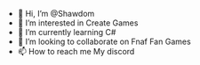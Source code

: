 - 👋 Hi, I’m @Shawdom
- 👀 I’m interested in Create Games
- 🌱 I’m currently learning C#
- 💞️ I’m looking to collaborate on Fnaf Fan Games
- 📫 How to reach me My discord

<!---
Shawdom/Shawdom is a ✨ special ✨ repository because its `README.md` (this file) appears on your GitHub profile.
You can click the Preview link to take a look at your changes.
--->

